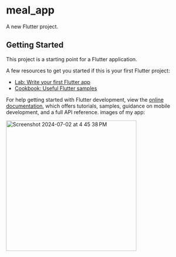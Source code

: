 # meal_app

A new Flutter project.

## Getting Started

This project is a starting point for a Flutter application.

A few resources to get you started if this is your first Flutter project:

- [Lab: Write your first Flutter app](https://docs.flutter.dev/get-started/codelab)
- [Cookbook: Useful Flutter samples](https://docs.flutter.dev/cookbook)

For help getting started with Flutter development, view the
[online documentation](https://docs.flutter.dev/), which offers tutorials,
samples, guidance on mobile development, and a full API reference.
images of my app:

<img width="355" alt="Screenshot 2024-07-02 at 4 45 38 PM" src="https://github.com/komalsingh22/meal_app/assets/127752808/ece1c424-2024-44f8-b9cf-8eca2469ed6b">
